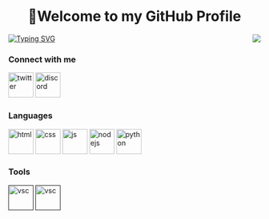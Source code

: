 <div><h1 align="center">👋Welcome to my GitHub Profile</h1></div>
<span align="left"><a href="https://git.io/typing-svg"><img src="https://readme-typing-svg.demolab.com?font=Open+Sans&size=30&duration=800&pause=500&color=105783&width=300&lines=A+tech+enthusiast;A+programmer;A+singer;A+musician" alt="Typing SVG" /></a></span>
<span><img src="https://github-readme-stats.vercel.app/api?username=RaxTak&count_private=true&show_icons=true&theme=transparent&hide=issues&include_all_commits=true&hide_title=true&hide_border=true" align="right"/></span>
<div><h3 align="left">Connect with me</h3>
<p align="left"><a href="twitter.com/RaxTak"><img src="https://cliply.co/wp-content/uploads/2021/09/CLIPLY_372109260_TWITTER_LOGO_400.gif" width="50px" alt="twitter"/></a> <a href="https://discord.com/users/1000376285320728606"><img src="https://cliply.co/wp-content/uploads/2021/08/372108630_DISCORD_LOGO_400.gif" alt="discord" width="50px"></a></p>
</div>
<div><h3 align="left">Languages</h3>
 <p align="left"><a href="https://developer.mozilla.org/en-US/docs/Glossary/HTML5"><img src="https://skillicons.dev/icons?i=html&theme=dark" width="50px" alt="html"></a> <a href="https://www.w3schools.com/css/"><img src="https://skillicons.dev/icons?i=css&theme=dark" width="50px" alt="css"></a> <a href="https://www.w3schools.com/js/"><img src="https://skillicons.dev/icons?i=js&theme=dark" width="50px" alt="js"></a> <a href="https://nodejs.org/en/"><img src="https://skillicons.dev/icons?i=nodejs&theme=dark" width="50px" alt="nodejs"></a> <a href="https://www.python.org/"><img src="https://skillicons.dev/icons?i=python&theme=dark" width="50px" alt="python"></a></p>
</div>
<div>
<div><h3 align="left">Tools</h3>
<p align="left"><a href=""><img src="https://skillicons.dev/icons?i=vscode&theme=dark" width="50px" alt="vsc"></a> <a href=""><img src="https://skillicons.dev/icons?i=linux&theme=dark" width="50px" alt="vsc"></a></p>
</div>

